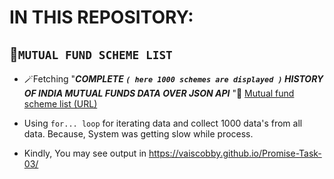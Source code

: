 # IN THIS REPOSITORY:

##  🏦`MUTUAL FUND SCHEME LIST`  

+ 🪄Fetching "***_COMPLETE `( here 1000 schemes are displayed )` HISTORY OF INDIA MUTUAL FUNDS DATA OVER JSON API_*** "💫 [Mutual fund scheme list (URL)](https://api.mfapi.in/mf)

+ Using `for... loop` for iterating data and collect 1000 data's from all data. Because, System was getting slow while process.  
+ Kindly, You may see output in https://vaiscobby.github.io/Promise-Task-03/
